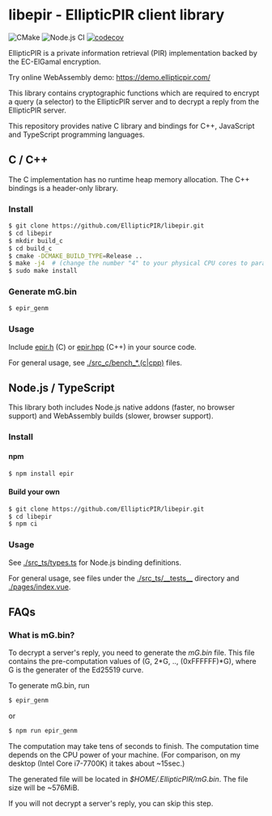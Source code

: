 libepir - EllipticPIR client library
====================================

![CMake](https://github.com/EllipticPIR/libepir/actions/workflows/cmake.yml/badge.svg)
![Node.js CI](https://github.com/EllipticPIR/libepir/actions/workflows/node.js.yml/badge.svg)
[![codecov](https://codecov.io/gh/EllipticPIR/libepir/branch/master/graph/badge.svg?token=SUZFQ09J2O)](https://codecov.io/gh/EllipticPIR/libepir)

EllipticPIR is a private information retrieval (PIR) implementation backed by the EC-ElGamal encryption.

Try online WebAssembly demo: https://demo.ellipticpir.com/

This library contains cryptographic functions which are required
to encrypt a query (a selector) to the EllipticPIR server
and to decrypt a reply from the EllipticPIR server.

This repository provides native C library and bindings for C++, JavaScript and TypeScript programming languages.

C / C++
-------

The C implementation has no runtime heap memory allocation.
The C++ bindings is a header-only library.

### Install

```bash
$ git clone https://github.com/EllipticPIR/libepir.git
$ cd libepir
$ mkdir build_c
$ cd build_c
$ cmake -DCMAKE_BUILD_TYPE=Release ..
$ make -j4  # (change the number "4" to your physical CPU cores to parallelize the build).
$ sudo make install
```

### Generate mG.bin

```bash
$ epir_genm
```

### Usage

Include [epir.h](./src_c/epir.h) (C) or [epir.hpp](./src_c/epir.hpp) (C++) in your source code.

For general usage, see [./src\_c/bench\_\*.(c|cpp)](./src_c) files.

Node.js / TypeScript
--------------------

This library both includes Node.js native addons (faster, no browser support) and
WebAssembly builds (slower, browser support).

### Install

#### npm

```bash
$ npm install epir
```

#### Build your own

```bash
$ git clone https://github.com/EllipticPIR/libepir.git
$ cd libepir
$ npm ci
```

### Usage

See [./src\_ts/types.ts](./src_ts/types.ts) for Node.js binding definitions.

For general usage, see files under the [./src\_ts/\_\_tests\_\_](./src_ts/__tests__) directory and
[./pages/index.vue](./pages/index.vue).

FAQs
----

### What is mG.bin?

To decrypt a server's reply, you need to generate the *mG.bin* file.
This file contains the pre-computation values of (G, 2\*G, .., (0xFFFFFF)\*G),
where G is the generater of the Ed25519 curve.

To generate mG.bin, run

```bash
$ epir_genm
```

or

```bash
$ npm run epir_genm
```

The computation may take tens of seconds to finish.
The computation time depends on the CPU power of your machine.
(For comparison, on my desktop (Intel Core i7-7700K) it takes about ~15sec.)

The generated file will be located in *$HOME/.EllipticPIR/mG.bin*.
The file size will be ~576MiB.

If you will not decrypt a server's reply, you can skip this step.

